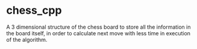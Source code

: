 # chess_cpp
A 3 dimensional structure of the chess board to store all the information in the board itself, in order to calculate next move with less time in execution of the algorithm.
